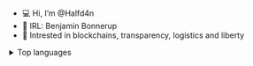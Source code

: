 - 💻 Hi, I’m @Halfd4n
- 👋 IRL: Benjamin Bonnerup
- 🧠 Intrested in blockchains, transparency, logistics and liberty

<details>
  <summary> Top languages </summary>
  
  | Rank | Languages |
  |-----:|-----------|
  |     1|        C# |
  |     2|     Python|
  |     3|        SQL|
  
</details>




<!---
Halfd4n/Halfd4n is a ✨ special ✨ repository because its `README.md` (this file) appears on your GitHub profile.
You can click the Preview link to take a look at your changes.
--->
